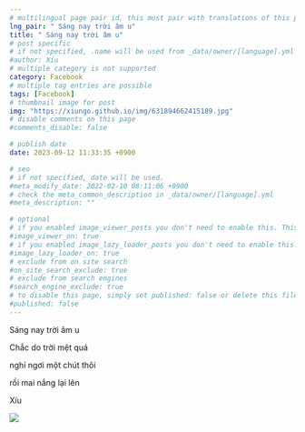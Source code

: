 ```yaml
---
# multilingual page pair id, this must pair with translations of this page. (This name must be unique)
lng_pair: " Sáng nay trời âm u"
title: " Sáng nay trời âm u"
# post specific
# if not specified, .name will be used from _data/owner/[language].yml
#author: Xíu
# multiple category is not supported
category: Facebook
# multiple tag entries are possible
tags: [Facebook]
# thumbnail image for post
img: "https://xiungo.github.io/img/631894662415189.jpg"
# disable comments on this page
#comments_disable: false

# publish date
date: 2023-09-12 11:33:35 +0900

# seo
# if not specified, date will be used.
#meta_modify_date: 2022-02-10 08:11:06 +0900
# check the meta_common_description in _data/owner/[language].yml
#meta_description: ""

# optional
# if you enabled image_viewer_posts you don't need to enable this. This is only if image_viewer_posts = false
#image_viewer_on: true
# if you enabled image_lazy_loader_posts you don't need to enable this. This is only if image_lazy_loader_posts = false
#image_lazy_loader_on: true
# exclude from on site search
#on_site_search_exclude: true
# exclude from search engines
#search_engine_exclude: true
# to disable this page, simply set published: false or delete this file
#published: false
---
```


<!-- outline-start -->

Sáng nay trời âm u

Chắc do trời mệt quá

nghỉ ngơi một chút thôi

rồi mai nắng lại lên


Xíu

<!-- outline-end -->

<img src= "https://xiungo.github.io/img/631894662415189.jpg">